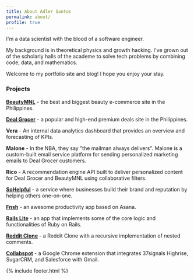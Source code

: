 ```yaml
---
title: About Adler Santos
permalink: about/
profile: true
---
```


I'm a data scientist with the blood of a software engineer.

My background is in theoretical physics and growth hacking. I've grown out of the scholarly halls of the academe to solve tech problems by combining code, data, and mathematics.

Welcome to my portfolio site and blog! I hope you enjoy your stay.

### Projects

**[BeautyMNL](http://beautymnl.com)** - the best and biggest beauty e-commerce site in the Philippines.

**[Deal Grocer](http://dealgrocer.com)** - a popular and high-end premium deals site in the Philippines.

**Vera** - An internal data analytics dashboard that provides an overview and forecasting of KPIs.

**Malone** - In the NBA, they say "the mailman always delivers". Malone is a custom-built email service platform for sending personalized marketing emails to Deal Grocer customers.

**Rico** - A recommendation engine API built to deliver personalized content for Deal Grocer and BeautyMNL using collaborative filters.

**[SoHelpful](http://sohelpful.me)** - a service where businesses build their brand and reputation by helping others one-on-one.

**[Fnsh](https://github.com/adlersantos/fnsh)** - an awesome productivity app based on Asana.

**[Rails Lite](https://github.com/adlersantos/rails-lite)** - an app that implements some of the core logic and functionalities of Ruby on Rails.

**[Reddit Clone](https://github.com/adlersantos/reddit_clone)** - a Reddit Clone with a recursive implementation of nested comments.

**[Collabspot](collabspot.com)** - a Google Chrome extension that integrates 37signals Highrise, SugarCRM, and Salesforce with Gmail.

{% include footer.html %}